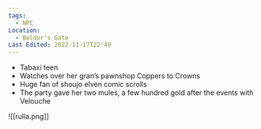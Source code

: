 ```yaml
---
tags:
  - NPC
Location:
  - Baldur's Gate
Last Edited: 2022-11-17T22:49
---
```

- Tabaxi teen
- Watches over her gran’s pawnshop Coppers to Crowns
- Huge fan of shoujo elven comic scrolls
- The party gave her two mules, a few hundred gold after the events with Velouche

  

![[rulla.png]]